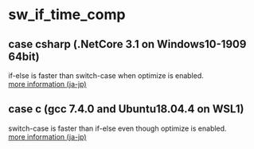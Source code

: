 # sw_if_time_comp

## case csharp (.NetCore 3.1 on Windows10-1909 64bit)
if-else is faster than switch-case when optimize is enabled.  
[more information (ja-jp)](./csharp/readme.md)

## case c (gcc 7.4.0 and Ubuntu18.04.4 on WSL1)
switch-case is faster than if-else even though optimize is enabled.  
[more information (ja-jp)](./gcc_7.4.0/readme.md)
